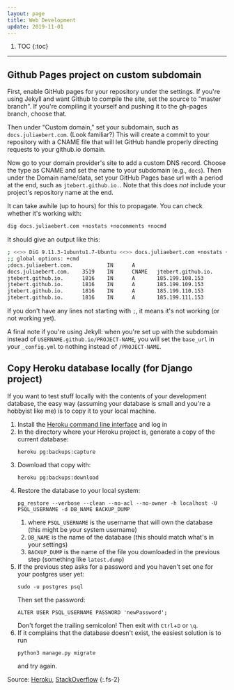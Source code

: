 ```yaml
---
layout: page
title: Web Development
update: 2019-11-01
---
```


1. TOC
{:toc}

---

## Github Pages project on custom subdomain

First, enable GitHub pages for your repository under the settings. If you're using Jekyll and want Github to compile the site, set the source to "master branch". If you're compiling it yourself and pushing it to the gh-pages branch, choose that.

Then under "Custom domain," set your subdomain, such as `docs.juliaebert.com`. (Look familiar?) This will create a commit to your repository with a CNAME file that will let GitHub handle properly directing requests to your github.io domain.

Now go to your domain provider's site to add a custom DNS record. Choose the type as CNAME and set the name to your subdomain (e.g., `docs`). Then under the Domain name/data, set your GitHub Pages base url with a period at the end, such as `jtebert.github.io.`. Note that this does *not* include your project's repository name at the end.

It can take awhile (up to hours) for this to propagate. You can check whether it's working with:
```bash
dig docs.juliaebert.com +nostats +nocomments +nocmd
```
It should give an output like this:
```bash
; <<>> DiG 9.11.3-1ubuntu1.7-Ubuntu <<>> docs.juliaebert.com +nostats +nocomments +nocmd
;; global options: +cmd
;docs.juliaebert.com.           IN      A
docs.juliaebert.com.    3519    IN      CNAME   jtebert.github.io.
jtebert.github.io.      1816    IN      A       185.199.108.153
jtebert.github.io.      1816    IN      A       185.199.109.153
jtebert.github.io.      1816    IN      A       185.199.110.153
jtebert.github.io.      1816    IN      A       185.199.111.153
```
If you don't have any lines not starting with `;`, it means it's not working (or not working yet).

A final note if you're using Jekyll: when you're set up with the subdomain instead of `USERNAME.github.io/PROJECT-NAME`, you will set the `base_url` in your `_config.yml` to nothing instead of `/PROJECT-NAME`.

## Copy Heroku database locally (for Django project)

If you want to test stuff locally with the contents of your development database, the easy way (assuming your database is small and you're a hobbyist like me) is to copy it to your local machine.

1. Install the [Heroku command line interface](https://devcenter.heroku.com/articles/heroku-cli) and log in
2. In the directory where your Heroku project is, generate a copy of the current database:
   ```shell
   heroku pg:backups:capture
   ```
3. Download that copy with:
   ```shell
   heroku pg:backups:download
   ```
4. Restore the database to your local system:
   ```shell
   pg_restore --verbose --clean --no-acl --no-owner -h localhost -U PSQL_USERNAME -d DB_NAME BACKUP_DUMP
   ```
   1. where `PSQL_USERNAME` is the username that will own the database (this might be your system username)
   2. `DB_NAME` is the name of the database (this should match what's in your settings)
   3. `BACKUP_DUMP` is the name of the file you downloaded in the previous step (something like `latest.dump`)
5. If the previous step asks for a password and you haven't set one for your postgres user yet:
   ```shell
   sudo -u postgres psql
   ```
   Then set the password:
   ```shell
   ALTER USER PSQL_USERNAME PASSWORD 'newPassword';
   ```
   Don't forget the trailing semicolon! Then exit with `Ctrl`+`D` or `\q`.
6. If it complains that the database doesn't exist, the easiest solution is to run
   ```shell
   python3 manage.py migrate
   ```
   and try again.

Source: [Heroku](https://devcenter.heroku.com/articles/heroku-postgres-import-export), [StackOverflow](https://stackoverflow.com/a/7696398/2552873)
{:.fs-2}
